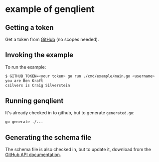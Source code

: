 # example of genqlient

## Getting a token
Get a token from [GitHub](https://github.com/settings/tokens/new) (no scopes needed).

## Invoking the example 

To run the example:

```sh
$ GITHUB_TOKEN=<your token> go run ./cmd/example/main.go <username>
you are Ben Kraft
csilvers is Craig Silverstein
```

## Running genqlient

It's already checked in to github, but to generate `generated.go`:
```sh
go generate ./...
```

## Generating the schema file

The schema file is also checked in, but to update it, download from the [GitHub API documentation](https://docs.github.com/en/graphql/overview/public-schema).

